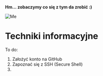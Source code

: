 __Hm... zobaczymy co się z tym da zrobić :)__

![Me](https://github.com/SYNIN/PSPI/blob/master/12814397_10208106816060205_8435163995968581277_n%5B1%5D.jpg)

# Techniki informacyjne

To do:

1. Założyć konto na GitHub
2. Zapoznać się z SSH (Secure Shell)
3. 

